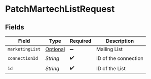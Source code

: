 # PatchMartechListRequest


## Fields

| Field                                                           | Type                                                            | Required                                                        | Description                                                     |
| --------------------------------------------------------------- | --------------------------------------------------------------- | --------------------------------------------------------------- | --------------------------------------------------------------- |
| `marketingList`                                                 | [Optional<MarketingList>](../../models/shared/MarketingList.md) | :heavy_minus_sign:                                              | Mailing List                                                    |
| `connectionId`                                                  | *String*                                                        | :heavy_check_mark:                                              | ID of the connection                                            |
| `id`                                                            | *String*                                                        | :heavy_check_mark:                                              | ID of the List                                                  |